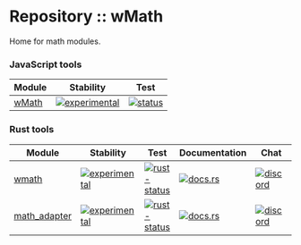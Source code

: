 # Repository :: wMath

Home for math modules.

### JavaScript tools

| Module | Stability | Test |
|--------|------|-----------|
| [wMath](./module/js/wMath) | [![experimental](https://img.shields.io/badge/stability-experimental-orange.svg)](https://github.com/emersion/stability-badges#experimental) | [![status](https://github.com/Wandalen/wMath/actions/workflows/StandardPublish.yml/badge.svg)](https://github.com/Wandalen/wMath/actions/workflows/StandardPublish.yml) |

### Rust tools


| Module | Stability | Test | Documentation | Chat |
|--------|-----------|------|---------------|------|
| [wmath](./module/rust/wmath) | [![experimental](https://img.shields.io/badge/stability-experimental-orange.svg)](https://github.com/emersion/stability-badges#experimental) | [![rust-status](https://github.com/Wandalen/wMath/actions/workflows/wMathPush.yml/badge.svg)](https://github.com/Wandalen/wMath/actions/workflows/wMathPush.yml) | [![docs.rs](https://img.shields.io/docsrs/wmath?color=e3e8f0&logo=docs.rs)](https://docs.rs/wmath) | [![discord](https://img.shields.io/discord/872391416519737405?color=e3e8f0&logo=discord&logoColor=e3e8f0)](https://discord.gg/JwTG6d2b) |
| [math_adapter](./module/rust/math_adapter) | [![experimental](https://img.shields.io/badge/stability-experimental-orange.svg)](https://github.com/emersion/stability-badges#experimental) | [![rust-status](https://github.com/Wandalen/wMath/actions/workflows/MathAdapterPush.yml/badge.svg)](https://github.com/Wandalen/wMath/actions/workflows/MathAdapterPush.yml) | [![docs.rs](https://img.shields.io/docsrs/math_adapter?color=e3e8f0&logo=docs.rs)](https://docs.rs/math_adapter) | [![discord](https://img.shields.io/discord/872391416519737405?color=e3e8f0&logo=discord&logoColor=e3e8f0)](https://discord.gg/JwTG6d2b) |
